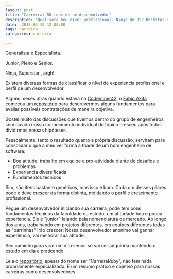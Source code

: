 ```yaml
---
layout: post
title: "Carreira: 50 tons de um desenvolvedor"
description: "Qual sera meu nível profissional. Ninja do JS? Rockstar do PHP?"
date:  2015-03-19 12:00:00
tags: carreira
categories: carreira

---
```


Generalista e Especialista.

Junior, Pleno e Senior.

Ninja, Superstar , argh!

Existem diversas formas de classificar o nível de experiencia profissional e perfil de um desenvolvedor.

Alguns meses atrás quando estava na [Codeminer42](http://www.codeminer42.com/),
 o [Fabio Akita](http://www.akitaonrails.com) começou um
[repositório](https://github.com/Codeminer42/CarreiraRuby) para descrevermos
 alguns fundamentos para avaliar possíveis contratações de maneira objetiva.

Gostei muito das discussões que tivemos dentro do grupo de engenheiros, sem
duvida nosso conhecimento individual do tópico cresceu após todos dividirmos
nossas hipóteses.

Pessoalmente, tanto o resultado quanto a própria discussão, serviram para
consolidar o que a meu ver forma a tríade de um bom engenheiro de software:

- Boa atitude:  trabalho em equipe e pró-atividade diante de desafios e problemas
- Experiencia diversificada
- Fundamentos técnicos

Sim, são itens bastante genéricos, mas isso é bom. Cada um desses pilares pode
e deve crescer da forma distinta, moldando o perfil e crescimento profissional.

Pegue um desenvolvedor iniciando sua carreira, pode tem bons fundamentos
técnicos da faculdade ou estudo, um atitudade boa e pouca experiencia.
Ele é "junior" falando pela nomenclatura de mercado. Ao longo dos anos, trabalhando
em projetos diferentes, em equipes diferentes todas as "barrinhas" irão crescer:
Nossa desenvolvedor anonimo vai ganhar experiencia, vai melhorar sua atitude.

Seu caminho para virar um dito senior só vai ser adquirida mantendo o estudo em dia
e praticando.

Leia o [repositório](https://github.com/Codeminer42/CarreiraRuby), apesar do
nome ser "CarreiraRuby", não tem nada propriamente especializado. É um resumo
pratico e objetivo para nossas carreiras como desenvolvedores.


